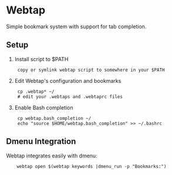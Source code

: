 # Webtap

Simple bookmark system with support for tab completion.

## Setup

1. Install script to $PATH

		copy or symlink webtap script to somewhere in your $PATH

2. Edit Webtap's configuration and bookmarks

		cp .webtap* ~/
		# edit your .webtaps and .webtaprc files

3. Enable Bash completion

		cp webtap.bash_completion ~/
		echo "source $HOME/webtap.bash_completion" >> ~/.bashrc

## Dmenu Integration

Webtap integrates easily with dmenu:

		webtap open $(webtap keywords |dmenu_run -p "Bookmarks:")

